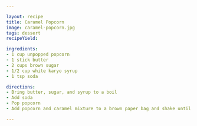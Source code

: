 ```yaml
---

layout: recipe
title: Caramel Popcorn
image: caramel-popcorn.jpg
tags: dessert 
recipeYield: 

ingredients:
- 1 cup unpopped popcorn
- 1 stick butter
- 2 cups brown sugar
- 1/2 cup white karyo syrup 
- 1 tsp soda

directions:
- Bring butter, sugar, and syrup to a boil
- Add soda
- Pop popcorn
- Add popcorn and caramel mixture to a brown paper bag and shake until the popcorn is coated in caramel

---
```


